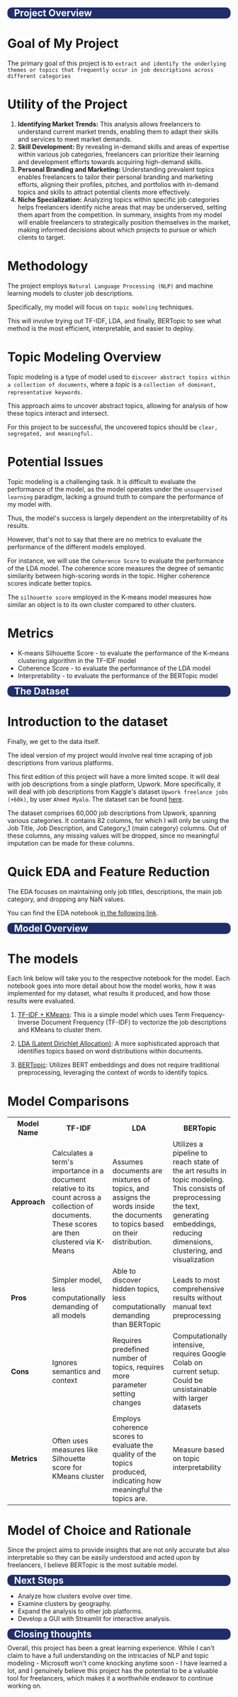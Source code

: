 <div class="alert"  style="background-color:#1f2e6b; color:white; padding:0px 5px; border-radius:10px;"><h2 style='margin:10px'>Project Overview</h2></div>

# Goal of My Project

The primary goal of this project is to `extract and identify the underlying themes or topics that frequently occur in job descriptions across different categories`
# Utility of the Project
1. **Identifying Market Trends:** This analysis allows freelancers to understand current market trends, enabling them to adapt their skills and services to meet market demands.
2. **Skill Development:** By revealing in-demand skills and areas of expertise within various job categories, freelancers can prioritize their learning and development efforts towards acquiring high-demand skills.
3. **Personal Branding and Marketing:** Understanding prevalent topics enables freelancers to tailor their personal branding and marketing efforts, aligning their profiles, pitches, and portfolios with in-demand topics and skills to attract potential clients more effectively.
4. **Niche Specialization:** Analyzing topics within specific job categories helps freelancers identify niche areas that may be underserved, setting them apart from the competition.
In summary, insights from my model will enable freelancers to strategically position themselves in the market, making informed decisions about which projects to pursue or which clients to target.

# Methodology
The project employs `Natural Language Processing (NLP)` and machine learning models to cluster job descriptions.

Specifically, my model will focus on `topic modeling` techniques.

This will involve trying out TF-IDF, LDA, and finally, BERTopic to see what method is the most efficient, interpretable, and easier to deploy.


# Topic Modeling Overview
Topic modeling is a type of model used to `discover abstract topics within a collection of documents`, where a *topic* is a `collection of dominant, representative keywords`. 

This approach aims to uncover abstract topics, allowing for analysis of how these topics interact and intersect. 

For this project to be successful, the uncovered topics should be `clear, segregated, and meaningful.`

# Potential Issues
Topic modeling is a challenging task. It is difficult to evaluate the performance of the model, as the model operates under the `unsupervised learning` paradigm, lacking a ground truth to compare the performance of my model with. 

Thus, the model's success is largely dependent on the interpretability of its results.

However, that's not to say that there are no metrics to evaluate the performance of the different models employed. 

For instance, we will use the `Coherence Score` to evaluate the performance of the LDA model. The coherence score measures the degree of semantic similarity between high-scoring words in the topic. Higher coherence scores indicate better topics.

The `silhouette score` employed in the K-means model measures how similar an object is to its own cluster compared to other clusters. 
# Metrics
- K-means Silhouette Score - to evaluate the performance of the K-means clustering algorithm in the TF-IDF model
- Coherence Score - to evaluate the performance of the LDA model
- Interpretability - to evaluate the performance of the BERTopic model
<div class="alert"  style="background-color:#1f2e6b; color:white; padding:0px 5px; border-radius:10px;"><h2 style='margin:10px'>The Dataset</h2></div>

# Introduction to the dataset
Finally, we get to the data itself. 

The ideal version of my project would involve real time scraping of job descriptions from various platforms.

This first edition of this project will have a more limited scope. It will deal with job descriptions from a single platform, Upwork. More specifically, it will deal with job descriptions from Kaggle's dataset `Upwork freelance jobs (+60k)`, by user `Ahmed Myalo`. The dataset can be found [here](https://www.kaggle.com/ahmedmyalo/upwork-freelance-jobs-60k).

The dataset comprises 60,000 job descriptions from Upwork, spanning various categories. It contains 82 columns, for which I will only be using the Job Title, Job Description, and Category_1 (main category) columns. Out of these columns, any missing values will be dropped, since no meaningful imputation can be made for these columns.

# Quick EDA and Feature Reduction
The EDA focuses on maintaining only job titles, descriptions, the main job category, and dropping any NaN values.

You can find the EDA notebook [in the following link](./EDA_NOTEBOOK.ipynb).

<div class="alert"  style="background-color:#1f2e6b; color:white; padding:0px 5px; border-radius:10px;"><h2 style='margin:10px'>Model Overview</h2></div>

# The models

Each link below will take you to the respective notebook for the model. Each notebook goes into more detail about how the model works, how it was implemented for my dataset, what results it produced, and how those results were evaluated.

1. [TF-IDF + KMeans](./TF_IDF.ipynb): This is a simple model which uses Term Frequency-Inverse Document Frequency (TF-IDF) to vectorize the job descriptions and KMeans to cluster them.
   
2. [LDA (Latent Dirichlet Allocation)](./LDA.ipynb): A more sophisticated approach that identifies topics based on word distributions within documents.

3. [BERTopic](./Sprint_3/BERT.ipynb): Utilizes BERT embeddings and does not require traditional preprocessing, leveraging the context of words to identify topics.

# Model Comparisons
<table>
    <tr>
        <th>Model Name</th>
        <th>TF-IDF</th>
        <th>LDA</th>
        <th>BERTopic</th>
    </tr>
    <tr>
        <td><strong>Approach</strong></td>
        <td>Calculates a term's importance in a document relative to its count across a collection of documents. These scores are then clustered via K-Means</td>
        <td>Assumes documents are mixtures of topics, and assigns the words inside the documents to topics based on their distribution.</td>
        <td>Utilizes a pipeline to reach state of the art results in topic modeling. This consists of preprocessing the text, generating embeddings, reducing dimensions, clustering, and visualization</td>
    </tr>
    <tr>
        <td><strong>Pros</strong></td>
        <td>Simpler model, less computationally demanding of all models</td>
        <td>Able to discover hidden topics, less computationally demanding than BERTopic</td>
        <td>Leads to most comprehensive results without manual text preprocessing</td>
    </tr>
    <tr>
        <td><strong>Cons</strong></td>
        <td>Ignores semantics and context</td>
        <td>Requires predefined number of topics, requires more parameter setting changes</td>
        <td>Computationally intensive, requires Google Colab on current setup. Could be unsistainable with larger datasets</td>
    </tr>
    <tr>
        <td><strong>Metrics</strong></td>
        <td>Often uses measures like Silhouette score for KMeans cluster</td>
        <td>Employs coherence scores to evaluate the quality of the topics produced, indicating how meaningful the topics are.</td>
        <td>Measure based on topic interpretability</td>
    </tr>
</table>

# Model of Choice and Rationale
Since the project aims to provide insights that are not only accurate but also interpretable so they can be easily understood and acted upon by freelancers, I believe BERTopic is the most suitable model.
<div class="alert"  style="background-color:#1f2e6b; color:white; padding:0px 5px; border-radius:10px;"><h2 style='margin:10px'>Next Steps</h2></div>

- Analyze how clusters evolve over time.
- Examine clusters by geography.
- Expand the analysis to other job platforms.
- Develop a GUI with Streamlit for interactive analysis.

<div class="alert"  style="background-color:#1f2e6b; color:white; padding:0px 5px; border-radius:10px;"><h2 style='margin:10px'>Closing thoughts</h2></div>
Overall, this project has been a great learning experience. While I can't claim to have a full understanding on the intricacies of NLP and topic modeling - Microsoft won't come knocking anytime soon - I have learned a lot, and I genuinely believe this project has the potential to be a valuable tool for freelancers, which makes it a worthwhile endeavor to continue working on.
